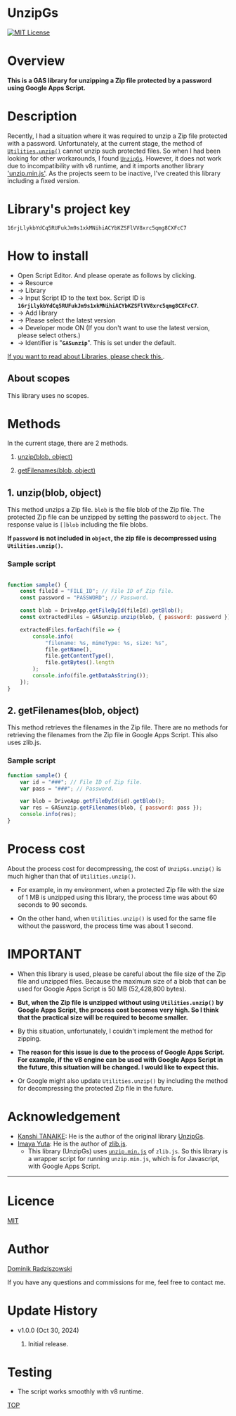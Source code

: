 # UnzipGs

<a name="top"></a>

[![MIT License](http://img.shields.io/badge/license-MIT-blue.svg?style=flat)](LICENCE)

<a name="overview"></a>

# Overview

**This is a GAS library for unzipping a Zip file protected by a password using Google Apps Script.**

<a name="description"></a>

# Description

Recently, I had a situation where it was required to unzip a Zip file protected with a password. Unfortunately, at the current stage, the method of [`Utilities.unzip()`](https://developers.google.com/apps-script/reference/utilities/utilities#unzipblob) cannot unzip such protected files. So when I had been looking for other workarounds, I found [`UnzipGs`](https://github.com/tanaikech/UnzipGs/). However, it does not work due to incompatibility with v8 runtime, and it imports another library ['unzip.min.js'](https://github.com/imaya/zlib.js/blob/develop/bin/unzip.min.js). As the projects seem to be inactive, I've created this library including a fixed version.

# Library's project key

```
16rjLlykbYdCq5RUFukJm9s1xkMNihiACYbKZSFlVV8xrc5qmg8CXFcC7
```

# How to install

- Open Script Editor. And please operate as follows by clicking.
- -> Resource
- -> Library
- -> Input Script ID to the text box. Script ID is **`16rjLlykbYdCq5RUFukJm9s1xkMNihiACYbKZSFlVV8xrc5qmg8CXFcC7`**.
- -> Add library
- -> Please select the latest version
- -> Developer mode ON (If you don't want to use the latest version, please select others.)
- -> Identifier is "**`GASunzip`**". This is set under the default.

[If you want to read about Libraries, please check this.](https://developers.google.com/apps-script/guide_libraries).

## About scopes

This library uses no scopes.

# Methods

In the current stage, there are 2 methods.

1. [unzip(blob, object)](#unzip)

2. [getFilenames(blob, object)](#getfilenames)

<a name="unzip"></a>

## 1. unzip(blob, object)

This method unzips a Zip file. `blob` is the file blob of the Zip file. The protected Zip file can be unzipped by setting the password to `object`. The response value is `[]blob` including the file blobs.

**If `password` is not included in `object`, the zip file is decompressed using `Utilities.unzip()`.**

### Sample script

```javascript

function sample() {
    const fileId = "FILE_ID"; // File ID of Zip file.
    const password = "PASSWORD"; // Password.

    const blob = DriveApp.getFileById(fileId).getBlob();
    const extractedFiles = GASunzip.unzip(blob, { password: password }); 

    extractedFiles.forEach(file => {
        console.info(
            "filename: %s, mimeType: %s, size: %s",
            file.getName(),
            file.getContentType(),
            file.getBytes().length
        );
        console.info(file.getDataAsString());
    });
}
```

<a name="getfilenames"></a>

## 2. getFilenames(blob, object)

This method retrieves the filenames in the Zip file. There are no methods for retrieving the filenames from the Zip file in Google Apps Script. This also uses zlib.js.

### Sample script

```javascript
function sample() {
    var id = "###"; // File ID of Zip file.
    var pass = "###"; // Password.

    var blob = DriveApp.getFileById(id).getBlob();
    var res = GASunzip.getFilenames(blob, { password: pass }); 
    console.info(res);
}
```

# Process cost

About the process cost for decompressing, the cost of `UnzipGs.unzip()` is much higher than that of `Utilities.unzip()`.

- For example, in my environment, when a protected Zip file with the size of 1 MB is unzipped using this library, the process time was about 60 seconds to 90 seconds.

- On the other hand, when `Utilities.unzip()` is used for the same file without the password, the process time was about 1 second.

# IMPORTANT

- When this library is used, please be careful about the file size of the Zip file and unzipped files. Because the maximum size of a blob that can be used for Google Apps Script is 50 MB (52,428,800 bytes).

- **But, when the Zip file is unzipped without using `Utilities.unzip()` by Google Apps Script, the process cost becomes very high. So I think that the practical size will be required to become smaller.**

- By this situation, unfortunately, I couldn't implement the method for zipping.

- **The reason for this issue is due to the process of Google Apps Script. For example, if the v8 engine can be used with Google Apps Script in the future, this situation will be changed. I would like to expect this.**

- Or Google might also update `Utilities.unzip()` by including the method for decompressing the protected Zip file in the future.

# Acknowledgement

- [Kanshi TANAIKE](https://github.com/tanaikech): He is the author of the original library [UnzipGs](https://github.com/tanaikech/UnzipGs).
- [Imaya Yuta](https://github.com/imaya): He is the author of [zlib.js](https://github.com/imaya/zlib.js).
    - This library (UnzipGs) uses [`unzip.min.js`](https://github.com/imaya/zlib.js/blob/develop/bin/unzip.min.js) of `zlib.js`. So this library is a wrapper script for running `unzip.min.js`, which is for Javascript, with Google Apps Script.

---

<a name="Licence"></a>

# Licence

[MIT](LICENCE)

<a name="Author"></a>

# Author

[Dominik Radziszowski](https://github.com/radzisz)

If you have any questions and commissions for me, feel free to contact me.

<a name="Update_History"></a>

# Update History

- v1.0.0 (Oct 30, 2024)

    1. Initial release.

# Testing
- The script works smoothly with v8 runtime.

[TOP](#top)

